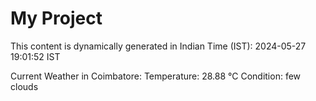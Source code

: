 # My Project

This content is dynamically generated in Indian Time (IST): 2024-05-27 19:01:52 IST


Current Weather in Coimbatore:
Temperature: 28.88 °C
Condition: few clouds
